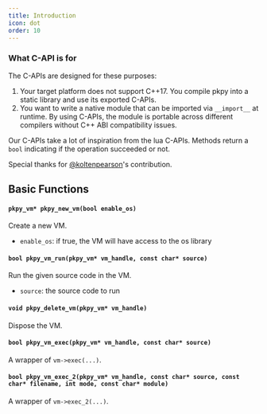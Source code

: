 ```yaml
---
title: Introduction
icon: dot
order: 10
---
```


### What C-API is for

The C-APIs are designed for these purposes:

1. Your target platform does not support C++17. You compile pkpy into a static library and use its exported C-APIs.
2. You want to write a native module that can be imported via `__import__` at runtime. By using C-APIs, the module is portable across different compilers without C++ ABI compatibility issues.

Our C-APIs take a lot of inspiration from the lua C-APIs.
Methods return a `bool` indicating if the operation succeeded or not.

Special thanks for [@koltenpearson](https://github.com/koltenpearson)'s contribution.

## Basic Functions

#### `pkpy_vm* pkpy_new_vm(bool enable_os)`

Create a new VM.

+ `enable_os`: if true, the VM will have access to the os library

#### `bool pkpy_vm_run(pkpy_vm* vm_handle, const char* source)`

Run the given source code in the VM.

+ `source`: the source code to run

#### `void pkpy_delete_vm(pkpy_vm* vm_handle)`

Dispose the VM.

#### `bool pkpy_vm_exec(pkpy_vm* vm_handle, const char* source)`

A wrapper of `vm->exec(...)`.

#### `bool pkpy_vm_exec_2(pkpy_vm* vm_handle, const char* source, const char* filename, int mode, const char* module)`

A wrapper of `vm->exec_2(...)`.